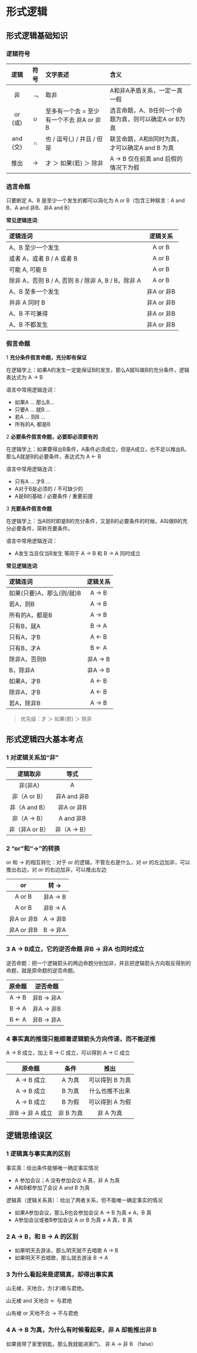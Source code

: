 # 形式逻辑

## 形式逻辑基础知识

### 逻辑符号

| 逻辑| 符号 | 文字表述 | 含义 |
| :--: | :--: | :-- | :-- |
| 非 | ﹁ | 取非  | A和非A矛盾关系，一定一真一假 |
| or (或) | ∪ | 至多有一个去 = 至少有一个不去 非A or 非B | 选言命题，A、B任何一个命题为真，则可以确定A or B为真 |
| and (交) | ∩ | 也 / 逗号(,) / 并且 / 但是 | 联言命题，A和B同时为真，才可以确定A and B 为真 |
| 推出 | → | 才 ＞ 如果(若) ＞ 除非 | A → B 仅在前真 and 后假的情况下为假 |

### 选言命题

只要断定 A、B 是至少一个发生的都可以简化为 A or B（包含三种联言：A and B、A and 非B、非A and B）

**常见逻辑连词**:

| 逻辑连词| 逻辑关系 |
| :-- | :--: |
| A、B 至少一个发生 | A or B |
| 或者 A，或者 B / A 或者 B | A or B |
| 可能 A, 可能 B | A or B |
| 除非 A，否则 B / A, 否则 B / 除非 A, B / B，除非 A | A or B |
| A、B 至多一个发生 | 非A or 非B  |
| 并非 A 同时 B | 非A or 非B  |
| A、B 不可兼得 | 非A or 非B  |
| A、B 不都发生 | 非A or 非B  |

### 假言命题

1 **充分条件假言命题，充分即有保证**

在逻辑学上：如果A的发生一定能保证B的发生，那么A就叫做B的充分条件，逻辑表达式为 A → B

语言中常用逻辑连词：

- 如果A ... 那么B...
- 只要A ... 就B ...
- 若A ... 则B ...
- 所有的A, 都是B

2 **必要条件假言命题，必要即必须要有的**

在逻辑学上：如果要得出B条件，A条件必须成立，但是A成立，也不足以推出B。那么A就是B的必要条件，表达式为 A ← B

语言中常用逻辑连词：

- 只有A ... 才B ...
- A对于B是必须的 / 不可缺少的
- A是B的基础 / 必要条件 / 重要前提

3 **充要条件假言命题**

在逻辑学上：当A同时即是B的充分条件，又是B的必要条件的时候，A叫做B的充分必要条件，简称充要条件。

语言中常用逻辑连词：

- A发生当且仅当B发生 等同于 A → B 和 B → A 同时成立

**常见逻辑连词**:

| 逻辑连词| 逻辑关系 |
| :-- | :--: |
| 如果(只要)A，那么(则/就)B | A → B |
| 若A，则B | A → B |
| 所有的A，都是B | A → B |
| 只有B，就A | B → A |
| 只有A，才B | A ← B |
| 只有B，才A | B ← A |
| 除非A，否则B | 非A → B |
| B，除非A | 非A → B |
| 如果A，才B | A ← B |
| 除非A，才B | A ← B |
| 若A，除非B | A → B |

> 优先级：才 ＞ 如果(若) ＞ 除非

## 形式逻辑四大基本考点

### 1 对逻辑关系加“非”

| 逻辑取非 | 等式 |
| :--: | :--: |
| 非(非A) | A |
| 非（A or B）| 非A and 非B |
| 非（A and B）| 非A or 非B |
| 非（A → B）| A and 非B |
| 非（非A or B）| 非（A → B）|

### 2 “or”和“→”的转换

or 和 → 的相互转化：对于 or 的逻辑，不管左右是什么，对 or 的左边加非，可以推出右边，对 or 的右边加非，可以推出左边

| or | 转 → |
| :--: | :--: |
| A or B | 非A → B |
| A or B | 非B → A |
| 非A or 非B | A → 非B |
| 非A or 非B | B → 非A |

### 3 A → B成立，它的逆否命题 非B → 非A 也同时成立

逆否命题：把一个逻辑箭头的两边命题分别加非，并且把逻辑箭头方向取反得到的命题，就是原命题的逆否命题。

| 原命题 | 逆否命题 |
| :--: | :--: |
| A → B | 非B → 非A |
| B → A | 非A → 非B |
| B ← A | 非B → 非A |

### 4 事实真的推理只能顺着逻辑箭头方向传递，而不能逆推

A → B 成立，加上 B → C 成立，可以得到 A → C 成立

| 原命题 | 条件 | 推出 |
| :--: | :--: | :--: |
| A → B 成立 | A 为真 | 可以得到 B 为真 |
| A → B 成立 | B 为真 | 什么也推不出来 |
| A → B 成立 | B 为假 | 可以得到 A 为假 |
| 非B → 非 A 成立 | 非 B 为真 | 非 A 为真 |

## 逻辑思维误区

### 1 逻辑真与事实真的区别

事实真：给出条件能够唯一确定事实情况

- A 参加会议；A 没有参加会议 A 真，非 A 为真
- A和B都参加了会议 A and B 为真

逻辑真（逻辑关系真）：给出了两者关系，但不能唯一确定事实的情况

- 如果A参加会议，那么B也会参加会议  A → B 为真 ≠ A，B 真
- A参加会议或者B参加会议 A or B 为真 ≠ A 真，B 真

### 2 A → B，和 B → A 的区别

- 如果明天去游泳，那么明天就不去唱歌 A → B
- 如果明天不去唱歌，那么就去游泳 B → A

### 3 为什么看起来是逻辑真，却得出事实真

山无棱，天地合，方(才)敢与君绝。

山无棱 and 天地合 ← 与君绝

山有棱 or 天地不合 → 不与君绝

### 4 A → B 为真，为什么有时候看起来，非 A 却能推出非 B

如果我带了家里钥匙，那么我就能进家门。 非 A → 非 B （false）

